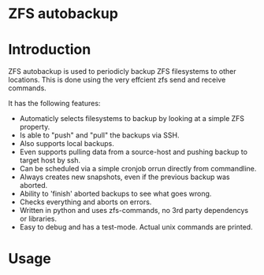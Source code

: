 # ZFS autobackup

Introduction
============

ZFS autobackup is used to periodicly backup ZFS filesystems to other locations. This is done using the very effcient zfs send and receive commands.

It has the following features:
* Automaticly selects filesystems to backup by looking at a simple ZFS property.
* Is able to "push" and "pull" the backups via SSH.
* Also supports local backups.
* Even supports pulling data from a source-host and pushing backup to target host by ssh.
* Can be scheduled via a simple cronjob orrun directly from commandline.
* Always creates new snapshots, even if the previous backup was aborted.
* Ability to 'finish' aborted backups to see what goes wrong.
* Checks everything and aborts on errors.
* Written in python and uses zfs-commands, no 3rd party dependencys or libraries.
* Easy to debug and has a test-mode. Actual unix commands are printed.

Usage
=====



